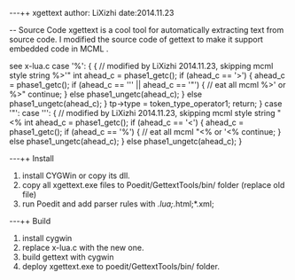 ---++ xgettext 
author: LiXizhi
date:2014.11.23

-- Source Code
xgettext is a cool tool for automatically extracting text from source code. 
I modified the source code of gettext to make it support embedded code in MCML .

see x-lua.c
<verbatim>
		case '%':
		{
			{
				// modified by LiXizhi 2014.11.23, skipping mcml style string %>'"
				int ahead_c = phase1_getc();
				if (ahead_c == '>')
				{
					ahead_c = phase1_getc();
					if (ahead_c == '\'' || ahead_c == '"')
					{
						// eat all mcml %>' or  %>"
						continue;
					}
					else
						phase1_ungetc(ahead_c);
				}
				else
					phase1_ungetc(ahead_c);
			}
			tp->type = token_type_operator1;
			return;
		}
        case '"':
		case '\'':
		{
			// modified by LiXizhi 2014.11.23, skipping mcml style string "<%
			int ahead_c = phase1_getc();
			if (ahead_c == '<')
			{
				ahead_c = phase1_getc();
				if (ahead_c == '%')
				{
					// eat all mcml "<% or '<%
					continue;
				}
				else
					phase1_ungetc(ahead_c);
			}
			else
				phase1_ungetc(ahead_c);
		}
</verbatim>

---++ Install 
1. install CYGWin or copy its dll. 
2. copy all xgettext.exe files to Poedit/GettextTools/bin/ folder (replace old file)
3. run Poedit and add parser rules with *.lua;*.html;*.xml;

---++ Build
1. install cygwin
2. replace x-lua.c with the new one. 
3. build gettext with cygwin
4. deploy xgettext.exe to poedit/GettextTools/bin/ folder. 


